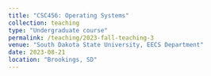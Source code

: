 ```yaml
---
title: "CSC456: Operating Systems"
collection: teaching
type: "Undergraduate course"
permalink: /teaching/2023-fall-teaching-3
venue: "South Dakota State University, EECS Department"
date: 2023-08-21
location: "Brookings, SD"
---
```


 
 <!-- [Slides](https://codex.cs.yale.edu/avi/os-book/OS10/slide-dir/index.html) -->

 <!-- [eBook](https://os.ecci.ucr.ac.cr/slides/Abraham-Silberschatz-Operating-System-Concepts-10th-2018.pdf) -->
